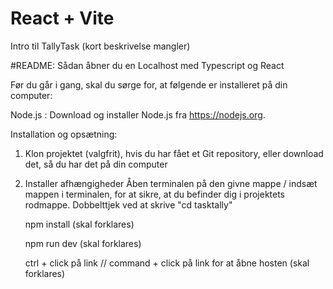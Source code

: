 # React + Vite

Intro til TallyTask (kort beskrivelse mangler)


#README: Sådan åbner du en Localhost med Typescript og React

Før du går i gang, skal du sørge for, at følgende er installeret på din computer:

Node.js : Download og installer Node.js fra https://nodejs.org.

Installation og opsætning: 

1. Klon projektet (valgfrit), hvis du har fået et Git repository, eller download det, så du har det på din computer

2. Installer afhængigheder
    Åben terminalen på den givne mappe / indsæt mappen i terminalen, for at sikre, at du befinder dig i projektets rodmappe. Dobbelttjek ved at skrive "cd tasktally"

    npm install (skal forklares)

    npm run dev (skal forklares)

    ctrl + click på link // command + click på link for at åbne hosten (skal forklares)

    


